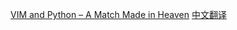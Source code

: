 [VIM and Python – A Match Made in Heaven](https://realpython.com/vim-and-python-a-match-made-in-heaven/)
[中文翻译](http://codingpy.com/article/vim-and-python-match-in-heaven/)
